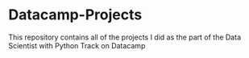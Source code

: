 # Datacamp-Projects
This repository contains all of the projects I did as the part of the Data Scientist with Python Track on Datacamp
